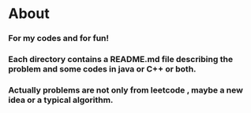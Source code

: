 About
=====

### For my codes and for fun!


### Each directory contains a README.md file describing the problem and some codes in java or C++ or both. 

### Actually problems are not only from leetcode , maybe a new idea or a typical algorithm.
